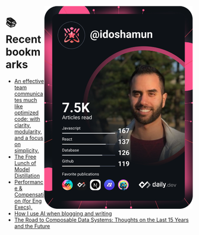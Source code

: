 <a href="https://app.daily.dev/idoshamun"><img src="https://raw.githubusercontent.com/idoshamun/idoshamun/devcard/devcard.svg" align='right' width="400" alt="Ido Shamun's Dev Card"/></a>

# 📚 Recent bookmarks
<!-- BOOKMARKS:START -->
- [An effective team communicates much like optimized code: with clarity, modularity, and a focus on simplicity.](https://app.daily.dev/posts/6PMzGoA5G?utm_source=rss&utm_medium=bookmarks&utm_campaign=28849d86070e4c099c877ab6837c61f0)
- [The Free Lunch of Model Distillation](https://app.daily.dev/posts/D70Ivmemr?utm_source=rss&utm_medium=bookmarks&utm_campaign=28849d86070e4c099c877ab6837c61f0)
- [Performance &amp; Compensation &lpar;for Eng Execs&rpar;.](https://app.daily.dev/posts/zqvBx6vR5?utm_source=rss&utm_medium=bookmarks&utm_campaign=28849d86070e4c099c877ab6837c61f0)
- [How I use AI when blogging and writing](https://app.daily.dev/posts/03ryZOJlv?utm_source=rss&utm_medium=bookmarks&utm_campaign=28849d86070e4c099c877ab6837c61f0)
- [The Road to Composable Data Systems: Thoughts on the Last 15 Years and the Future](https://app.daily.dev/posts/EYEHvin8I?utm_source=rss&utm_medium=bookmarks&utm_campaign=28849d86070e4c099c877ab6837c61f0)
<!-- BOOKMARKS:END -->
